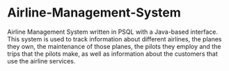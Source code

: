 # Airline-Management-System
Airline Management System written in PSQL with a Java-based interface. This system is used to track information about different airlines, the planes they own, the maintenance of those planes, the pilots they employ and the trips that the pilots make, as well as information about the customers that use the airline services.

